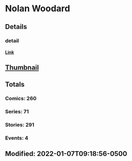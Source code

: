 # Nolan  Woodard 
## Details
### detail
#### [Link](http://marvel.com/comics/creators/13003/nolan_woodard?utm_campaign=apiRef&utm_source=225578a89fc76f3d20fbffda5d17a88d)
## [Thumbnail](http://i.annihil.us/u/prod/marvel/i/mg/b/40/image_not_available.jpg)
## Totals
### Comics: 260
### Series: 71
### Stories: 291
### Events: 4
## Modified: 2022-01-07T09:18:56-0500